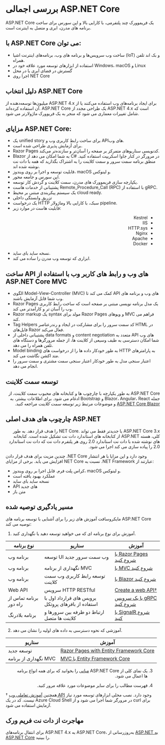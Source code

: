 # بررسی اجمالی ASP.NET Core

ASP.NET Core یک فریموورک چند پلتفرمی، با کارایی بالا و اپن سورس برای ساخت برنامه های مدرن، ابری و متصل به اینترنت است.


## با ASP.NET Core می توان:

- ساخت وب سرویس‌ها و برنامه‌ های  وب، برنامه‌های اینترنت اشیا (IoT) و بک اند تلفن همراه.
- استفاده از ابزارهای توسعه مورد علاقه خود در Windows، macOS و Linux
- گسترش در فضای ابری یا در محل
- اجرا  روی NET Core


## دلیل انتخاب ASP.NET Core

میلیون‌ها توسعه‌دهنده از ASP.NET 4.x برای ایجاد برنامه‌های وب استفاده می‌کنند یا از آن استفاده کرده‌اند. ASP.NET Core یک طراحی مجدد از ASP.NET 4.x است که شامل تغییرات معماری می شود که منجر به یک فریوورک ماژولارتر می شود.


##  مزایای ASP.NET Core:

- یک unified story برای ساخت رابط کاربری وب و APIهای وب.
- برای آزمایش پذیری طراحی شده است.
- Razor Pages کدنویسی سناریوهای متمرکز بر صفحه را آسان‌تر و سازنده‌تر می‌کند.
- Blazor به شما امکان می دهد از C# در مرورگر در کنار جاوا اسکریپت استفاده کنید. منطق برنامه سمت سرور و سمت کلاینت را به اشتراک بگذارید که همه با دات نت نوشته شده اند.
- قابلیت توسعه و اجرا بر روی ویندوز، macOS و لینوکس.
- اپن سورس و جامعه محور.
- یکپارچه سازی فریموورک های مدرن، سمت کلاینت و گردش کار توسعه.
- پشتیبانی از خدمات هاست Remote_Procedure_Call (RPC) با استفاده از gRPC.
- یک سیستم پیکربندی مبتنی بر محیط cloud ready.
- تزریق وابستگی داخلی
- یک درخواست HTTP سبک، با کارایی بالا وماژولار pipeline.
- قابلیت هاست در موارد زیر:
<ul dir="rtl">
<li>Kestrel</li>
<li>IIS</li>
<li>HTTP.sys</li>
<li>Nginx</li>
<li>Apache</li>
<li>Docker</li>
</ul>

- نسخه ساید بای ساید.
- ابزاری که توسعه وب مدرن را ساده می کند.


## ساخت API های وب و رابط های کاربر وب با استفاده از ASP.NET Core MVC

- الگوی Model-View-Controller (MVC) کمک می کند تا API های وب و برنامه های وب شما قابل آزمایش باشند.
- Razor Pages یک مدل برنامه نویسی مبتنی بر صفحه است که ساخت رابط کاربری وب را آسان تر و کارآمدتر می کند.
- Razor markup یک syntax مولد برای Razor Pages و ویوهای MVC فراهم می کند.
- Tag Helpers کد سمت سرور را برای مشارکت در ایجاد و رندرعناصر HTML در فایل‌های Razor فعال می‌کند.
- پشتیبانی داخلی از data formats و content negotiation متعدد به API های وب شما امکان دسترسی به طیف وسیعی از کلاینت ها، از جمله مرورگرها و دستگاه های تلفن همراه را می دهد.
- Model binding به طور خودکار داده ها را از درخواست های HTTP به پارامترهای متد اکشن نگاشت می کند.
- اعتبار سنجی مدل به طور خودکار اعتبار سنجی سمت مشتری و سمت سرور را انجام می دهد.


## توسعه سمت کلاینت

<p dir="rtl">ASP.NET Core به طور یکپارچه با چارچوب ها و کتابخانه های محبوب سمت کلاینت، از جمله Blazor، Angular، React و Bootstrap ادغام می شود. برای اطلاعات بیشتر، به <a href="https://learn.microsoft.com/en-us/aspnet/core/blazor/?view=aspnetcore-7.0" rel="nofollow">ASP.NET Core Blazor</a> و موضوعات مرتبط زیر <em>توسعه سمت کلاینت</em> مراجعه کنید.</p>



## چارچوب های هدف اصلی ASP.NET

<p dir="rtl">ASP.NET Core 3.x یا جدیدتر فقط می تواند .NET Core را هدف قرار دهد. به طور کلی، هسته ASP.NET از کتابخانه های استاندارد دات نت تشکیل شده است. کتابخانه های نوشته شده با دات نت استاندارد 2.0 روی هر پلتفرم دات نت که دات نت استاندارد 2.0 را پیاده سازی می کند اجرا می شود.</p>


چندین مزیت برای هدف قرار دادن .NET Core وجود دارد و این مزایا با هر انتشار افزایش می یابد. برخی از مزایای NET Core نسبت به .NET Framework عبارتند از:

- کراس پلت فرم. قابل اجرا بر روی ویندوز، macOS و لینوکس.
- عملکرد بهبود یافته است
-  نسخه ساید بای ساید
- API های جدید
- متن باز



## مسیر یادگیری توصیه شده

مایکروسافت آموزش های زیر را برای آشنایی با توسعه برنامه های ASP.NET Core توصیه می کند:

1. آموزش برای نوع برنامه ای که می خواهید توسعه دهید یا نگهداری کنید.

| نوع برنامه | سناریو | آموزش |
| --- | --- | --- |
| برنامه وب | توسعه UI وب سمت سرور جدید | [با Razor Pages شروع کنید](https://learn.microsoft.com/en-us/aspnet/core/tutorials/razor-pages/razor-pages-start?view=aspnetcore-7.0) |
| برنامه وب | نگهداری از برنامه MVC | [با MVC شروع کنید](https://learn.microsoft.com/en-us/aspnet/core/tutorials/first-mvc-app/start-mvc?view=aspnetcore-7.0) |
| برنامه وب | توسعه رابط کاربری وب سمت کلاینت| [با Blazor شروع کنید](https://dotnet.microsoft.com/learn/aspnet/blazor-tutorial/intro) |
| Web API | سرویس HTTP RESTful | [Create a web API†](https://learn.microsoft.com/en-us/aspnet/core/tutorials/first-web-api?view=aspnetcore-7.0) |
| برنامه تماس از راه دور | یرویس های قرارداد اول با استفاده از بافرهای پروتکل | [با یک سرویس gRPC شروع کنید](https://learn.microsoft.com/en-us/aspnet/core/tutorials/grpc/grpc-start?view=aspnetcore-7.0) |
| برنامه بلادرنگ | ارتباط دو طرفه بین سرورها و کلاینت ها متصل | [با SignalR شروع کنید ](https://learn.microsoft.com/en-us/aspnet/core/tutorials/signalr?view=aspnetcore-7.0)|


2. آموزشی که نحوه دسترسی به داده های اولیه را نشان می دهد.

| سناریو | آموزش |
| --- | --- |
| توسعه جدید | [Razor Pages with Entity Framework Core](https://learn.microsoft.com/en-us/aspnet/core/data/ef-rp/intro?view=aspnetcore-7.0) |
| نگهداری از برنامه MVC | [MVC با Entity Framework Core](https://learn.microsoft.com/en-us/aspnet/core/data/ef-mvc/intro?view=aspnetcore-7.0) |

<ol start="3" dir="rtl">
<li>
<p dir="auto">یک نمای کلی از ASP.NET Core <a href="https://learn.microsoft.com/en-us/aspnet/core/fundamentals/?view=aspnetcore-7.0" rel="nofollow">مبانی</a> را بخوانید که برای همه انواع برنامه ها اعمال می شود.</p>
</li>
<li>
<p dir="auto">فهرست مطالب را برای سایر موضوعات مورد علاقه مرور کنید.</p>
</li>
</ol>

† همچنین [آموزش تعاملی وب API](https://learn.microsoft.com/en-us/training/modules/build-web-api-net-core) وجود دارد. نصب محلی ابزارهای توسعه مورد نیاز نیست. کد در یک Azure Cloud Shell در مرورگر شما اجرا می شود و از curl برای آزمایش استفاده می شود.




## مهاجرت از دات نت فریم ورک

برای  انتقال برنامه‌های ASP.NET 4.x به ASP.NET Core، به‌روزرسانی از [ASP.NET به ASP.NET Core](https://learn.microsoft.com/en-us/aspnet/core/migration/proper-to-2x/?view=aspnetcore-7.0) را ببینید.